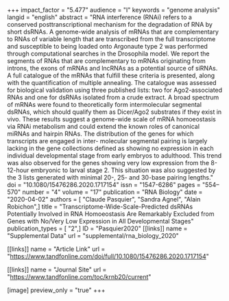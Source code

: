 +++
impact_factor = "5.477"
audience = "I"
keywords = "genome analysis"
langid = "english"
abstract = "RNA interference (RNAi) refers to a conserved posttranscriptional mechanism for the degradation of RNA by short dsRNAs. A genome-wide analysis of mRNAs that are complementary to RNAs of variable length that are transcribed from the full transcriptome and susceptible to being loaded onto Argonaute type 2 was performed through computational searches in the Drosophila model. We report the segments of RNAs that are complementary to mRNAs originating from introns, the exons of mRNAs and lncRNAs as a potential source of siRNAs. A full catalogue of the mRNAs that fulfill these criteria is presented, along with the quantification of multiple annealing. The catalogue was assessed for biological validation using three published lists: two for Ago2-associated RNAs and one for dsRNAs isolated from a crude extract. A broad spectrum of mRNAs were found to theoretically form intermolecular segmental dsRNAs, which should qualify them as Dicer/Ago2 substrates if they exist in vivo. These results suggest a genome-wide scale of mRNA homoeostasis via RNAi metabolism and could extend the known roles of canonical miRNAs and hairpin RNAs. The distribution of the genes for which transcripts are engaged in inter- molecular segmental pairing is largely lacking in the gene collections defined as showing no expression in each individual developmental stage from early embryos to adulthood. This trend was also observed for the genes showing very low expression from the 8-12-hour embryonic to larval stage 2. This situation was also suggested by the 3 lists generated with minimal 20-, 25- and 30-base pairing lengths."
doi = "10.1080/15476286.2020.1717154"
issn = "1547-6286"
pages = "554–570"
number = "4"
volume = "17"
publication = "RNA Biology"
date = "2020-04-02"
authors = [ "Claude Pasquier", "Sandra Agnel", "Alain Robichon",]
title = "Transcriptome-Wide-Scale-Predicted dsRNAs Potentially Involved in RNA Homoeostasis Are Remarkably Excluded from Genes with No/Very Low Expression in All Developmental Stages"
publication_types = [ "2",]
ID = "Pasquier2020"
[[links]]
name = "Supplemental Data"
url = "supplemental/rna_biology_2020"

[[links]]
name = "Article Link"
url = "https://www.tandfonline.com/doi/full/10.1080/15476286.2020.1717154"

[[links]]
name = "Journal Site"
url = "https://www.tandfonline.com/toc/krnb20/current"

[image]
preview_only = "true"
+++
